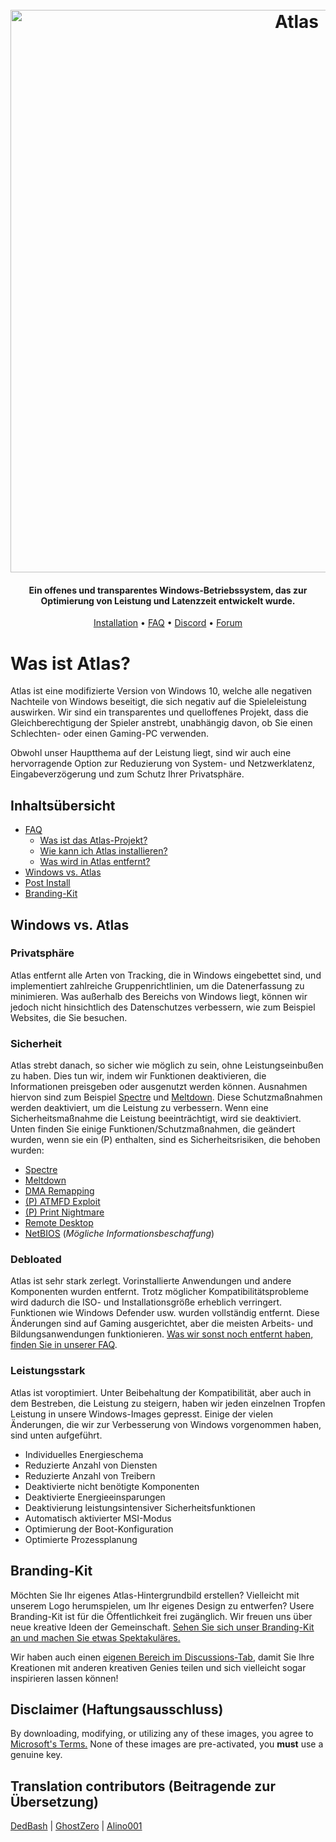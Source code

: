<h1 align="center">
  <br>
  <a href="http://atlasos.net"><img src="https://i.imgur.com/xV08gIt.png" alt="Atlas" width="900"></a>
</h1>
<h4 align="center">Ein offenes und transparentes Windows-Betriebssystem, das zur Optimierung von Leistung und Latenzzeit entwickelt wurde.</h4>

<p align="center">
  <a href="https://github.com/Atlas-OS/Atlas/wiki/2.-Installing">Installation</a>
  •
  <a href="https://github.com/Atlas-OS/Atlas/wiki/1.-FAQ#contents">FAQ</a>
  •
  <a href="https://discord.com/servers/atlas-795710270000332800" target="_blank">Discord</a>
  •
  <a href="https://forum.atlasos.net">Forum</a>
</p>


# Was ist Atlas?

Atlas ist eine modifizierte Version von Windows 10, welche alle negativen Nachteile von Windows beseitigt, die sich negativ auf die Spieleleistung auswirken. Wir sind ein transparentes und quelloffenes Projekt, dass die Gleichberechtigung der Spieler anstrebt, unabhängig davon, ob Sie einen Schlechten- oder einen Gaming-PC verwenden.

Obwohl unser Hauptthema auf der Leistung liegt, sind wir auch eine hervorragende Option zur Reduzierung von System- und Netzwerklatenz, Eingabeverzögerung und zum Schutz Ihrer Privatsphäre.

## Inhaltsübersicht

- [FAQ](https://github.com/Atlas-OS/Atlas/wiki/1.-FAQ)
  - [Was ist das Atlas-Projekt?](https://github.com/Atlas-OS/Atlas/wiki/1.-FAQ#11-what-is-the-atlas-project)
  - [Wie kann ich Atlas installieren?](https://github.com/Atlas-OS/Atlas/wiki/1.-FAQ#12-how-do-i-install-atlas-os)
  - [Was wird in Atlas entfernt?](https://github.com/Atlas-OS/Atlas/wiki/1.-FAQ#13-whats-removed-in-atlas-os)
- <a href="#windows-vs-atlas">Windows vs. Atlas</a>
- [Post Install](https://github.com/Atlas-OS/Atlas/wiki/3.-Post-Install)
- [Branding-Kit](https://raw.githubusercontent.com/Atlas-OS/Atlas/main/img/brand-kit.zip)

## Windows vs. Atlas

### **Privatsphäre**

Atlas entfernt alle Arten von Tracking, die in Windows eingebettet sind, und implementiert zahlreiche Gruppenrichtlinien, um die Datenerfassung zu minimieren. Was außerhalb des Bereichs von Windows liegt, können wir jedoch nicht hinsichtlich des Datenschutzes verbessern, wie zum Beispiel Websites, die Sie besuchen.

### **Sicherheit**

Atlas strebt danach, so sicher wie möglich zu sein, ohne Leistungseinbußen zu haben. Dies tun wir, indem wir Funktionen deaktivieren, die Informationen preisgeben oder ausgenutzt werden können. Ausnahmen hiervon sind zum Beispiel [Spectre](https://spectreattack.com/spectre.pdf) und [Meltdown](https://meltdownattack.com/meltdown.pdf). Diese Schutzmaßnahmen werden deaktiviert, um die Leistung zu verbessern. Wenn eine Sicherheitsmaßnahme die Leistung beeinträchtigt, wird sie deaktiviert. Unten finden Sie einige Funktionen/Schutzmaßnahmen, die geändert wurden, wenn sie ein (P) enthalten, sind es Sicherheitsrisiken, die behoben wurden:

- [Spectre](https://spectreattack.com/spectre.pdf)
- [Meltdown](https://meltdownattack.com/meltdown.pdf)
- [DMA Remapping](https://docs.microsoft.com/en-us/windows/security/information-protection/kernel-dma-protection-for-thunderbolt)
- [(P) ATMFD Exploit](https://msrc.microsoft.com/update-guide/en-US/vulnerability/CVE-2020-1020)
- [(P) Print Nightmare](https://us-cert.cisa.gov/ncas/current-activity/2021/06/30/printnightmare-critical-windows-print-spooler-vulnerability)
- [Remote Desktop](https://cve.mitre.org/cgi-bin/cvekey.cgi?keyword=Windows+Remote+Desktop)
- [NetBIOS](https://en.wikipedia.org/wiki/NetBIOS) (_Mögliche Informationsbeschaffung_)

### **Debloated**

Atlas ist sehr stark zerlegt. Vorinstallierte Anwendungen und andere Komponenten wurden entfernt. Trotz möglicher Kompatibilitätsprobleme wird dadurch die ISO- und Installationsgröße erheblich verringert. Funktionen wie Windows Defender usw. wurden vollständig entfernt. Diese Änderungen sind auf Gaming ausgerichtet, aber die meisten Arbeits- und Bildungsanwendungen funktionieren. [Was wir sonst noch entfernt haben, finden Sie in unserer FAQ](https://github.com/Atlas-OS/Atlas/wiki/1.-FAQ#13-whats-removed-in-atlas-os).

### **Leistungsstark**

Atlas ist voroptimiert. Unter Beibehaltung der Kompatibilität, aber auch in dem Bestreben, die Leistung zu steigern, haben wir jeden einzelnen Tropfen Leistung in unsere Windows-Images gepresst. Einige der vielen Änderungen, die wir zur Verbesserung von Windows vorgenommen haben, sind unten aufgeführt.

- Individuelles Energieschema
- Reduzierte Anzahl von Diensten
- Reduzierte Anzahl von Treibern
- Deaktivierte nicht benötigte Komponenten
- Deaktivierte Energieeinsparungen
- Deaktivierung leistungsintensiver Sicherheitsfunktionen
- Automatisch aktivierter MSI-Modus
- Optimierung der Boot-Konfiguration
- Optimierte Prozessplanung

## Branding-Kit

Möchten Sie Ihr eigenes Atlas-Hintergrundbild erstellen? Vielleicht mit unserem Logo herumspielen, um Ihr eigenes Design zu entwerfen? Usere Branding-Kit ist für die Öffentlichkeit frei zugänglich. Wir freuen uns über neue kreative Ideen der Gemeinschaft. [Sehen Sie sich unser Branding-Kit an und machen Sie etwas Spektakuläres.](https://github.com/Atlas-OS/Atlas/blob/main/img/brand-kit.zip?raw=true)

Wir haben auch einen [eigenen Bereich im Discussions-Tab](https://github.com/Atlas-OS/Atlas/discussions/categories/community-artwork), damit Sie Ihre Kreationen mit anderen kreativen Genies teilen und sich vielleicht sogar inspirieren lassen können!

## Disclaimer (Haftungsausschluss)

By downloading, modifying, or utilizing any of these images, you agree to [Microsoft's Terms.](https://www.microsoft.com/en-us/Useterms/Retail/Windows/10/UseTerms_Retail_Windows_10_English.htm) None of these images are pre-activated, you **must** use a genuine key.

## Translation contributors (Beitragende zur Übersetzung)

[DedBash](https://github.com/DedBash/) | [GhostZero](https://github.com/ghostzero/) | [Alino001](https://github.com/Alino001)
